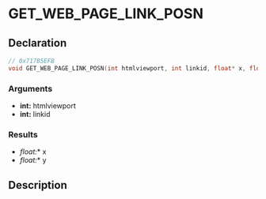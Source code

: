 # GET_WEB_PAGE_LINK_POSN

## Declaration
```cpp
// 0x717B5EFB
void GET_WEB_PAGE_LINK_POSN(int htmlviewport, int linkid, float* x, float* y);
```

### Arguments
- **int:** htmlviewport
- **int:** linkid

### Results
- **float*:** x
- **float*:** y

## Description
